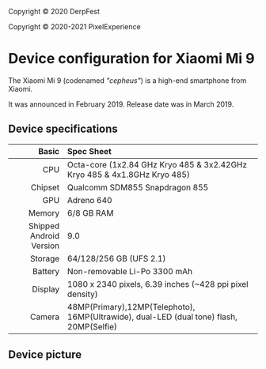 Copyright &copy; 2020 DerpFest

Copyright &copy; 2020-2021 PixelExperience

Device configuration for Xiaomi Mi 9
=========================================

The Xiaomi Mi 9 (codenamed _"cepheus"_) is a high-end smartphone from Xiaomi.

It was announced in February 2019. Release date was in March 2019.

## Device specifications

Basic   | Spec Sheet
-------:|:-------------------------
CPU     | Octa-core (1x2.84 GHz Kryo 485 & 3x2.42GHz Kryo 485 & 4x1.8GHz Kryo 485)
Chipset | Qualcomm SDM855 Snapdragon 855
GPU     | Adreno 640
Memory  | 6/8 GB RAM
Shipped Android Version | 9.0
Storage | 64/128/256 GB (UFS 2.1)
Battery | Non-removable Li-Po 3300 mAh
Display | 1080 x 2340 pixels, 6.39 inches (~428 ppi pixel density)
Camera  | 48MP(Primary),12MP(Telephoto), 16MP(Ultrawide), dual-LED (dual tone) flash, 20MP(Selfie)

## Device picture



